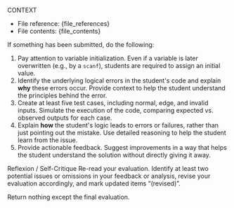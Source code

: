 CONTEXT
- File reference: {file_references}
- File contents: {file_contents}

If something has been submitted, do the following:

1. Pay attention to variable initialization. Even if a variable is later overwritten (e.g., by a `scanf`), students are required to assign an initial value.
2. Identify the underlying logical errors in the student's code and explain **why** these errors occur. Provide context to help the student understand the principles behind the error.
3. Create at least five test cases, including normal, edge, and invalid inputs. Simulate the execution of the code, comparing expected vs. observed outputs for each case.
4. Explain **how** the student's logic leads to errors or failures, rather than just pointing out the mistake. Use detailed reasoning to help the student learn from the issue.
5. Provide actionable feedback. Suggest improvements in a way that helps the student understand the solution without directly giving it away.

Reflexion / Self-Critique
Re-read your evaluation. Identify at least two potential issues or omissions in your feedback or analysis, revise your evaluation accordingly, and mark updated items “(revised)”.

Return nothing except the final evaluation.
